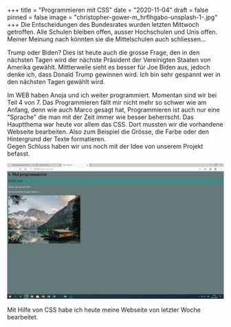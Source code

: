 +++
title = "Programmieren mit CSS"
date = "2020-11-04"
draft = false
pinned = false
image = "christopher-gower-m_hrflhgabo-unsplash-1-.jpg"
+++
Die Entscheidungen des Bundesrates wurden letzten Mittwoch getroffen. Alle Schulen bleiben offen, ausser Hochschulen und Unis offen. Meiner Meinung nach könnten sie die Mittelschulen auch schliessen...

Trump oder Biden? Dies ist heute auch die grosse Frage, den in den nächsten Tagen wird der nächste Präsident der Vereinigten Staaten von Amerika gewählt. Mittlerweile sieht es besser für Joe Biden aus, jedoch denke ich, dass Donald Trump gewinnen wird. Ich bin sehr gespannt wer in den nächsten Tagen gewählt wird.

Im WEB haben Anoja und ich weiter programmiert. Momentan sind wir bei Teil 4 von 7. Das Programmieren fällt mir nicht mehr so schwer wie am Anfang, denn wie auch Marco gesagt hat, Programmieren ist auch nur eine "Sprache" die man mit der Zeit immer wie besser beherrscht. Das Hauptthema war heute vor allem das CSS. Dort mussten wir die vorhandene Webseite bearbeiten. Also zum Beispiel die Grösse, die Farbe oder den Hintergrund der Texte formatieren. \
Gegen Schluss haben wir uns noch mit der Idee von unserem Projekt befasst.

![](microsoftteams-image-3-1-.png)

Mit Hilfe von CSS habe ich heute meine Webseite von letzter Woche bearbeitet.